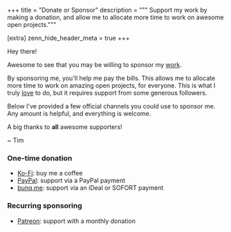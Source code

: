 +++
title = "Donate or Sponsor"
description = """
Support my work by making a donation, and allow me to allocate more time to work
on awesome open projects."""

[extra]
zenn_hide_header_meta = true
+++

Hey there!

Awesome to see that you may be willing to sponsor my [work](@/projects.md).

By sponsoring me, you'll help me pay the bills. This allows me to allocate more
time to work on amazing open projects, for everyone. This is what I truly
[love](@/about.md) to do, but it requires support from some generous followers.

Below I've provided a few official channels you could use to sponsor me.
Any amount is helpful, and everything is welcome.

A big thanks to **all** awesome supporters!

~ Tim

### One-time donation
- [Ko-Fi](https://ko-fi.com/timvisee)<span class="muted">: buy me a coffee</span>
- [PayPal](https://paypal.me/timvisee)<span class="muted">: support via a PayPal payment</span>
- [bunq.me](https://bunq.me/timvisee/0/Sponsor)<span class="muted">: support via an iDeal or SOFORT payment</span>

### Recurring sponsoring
- [Patreon](https://patreon.com/timvisee)<span class="muted">: support with a monthly donation</span>

